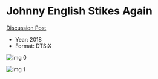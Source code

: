 # Johnny English Stikes Again

[Discussion Post](https://www.avsforum.com/threads/bass-eq-for-filtered-movies.2995212/post-57301838)

* Year: 2018
* Format: DTS:X

![img 0](https://i.imgur.com/C3I3YeH.jpg)

![img 1](https://i.imgur.com/AOvgmUu.jpg)

